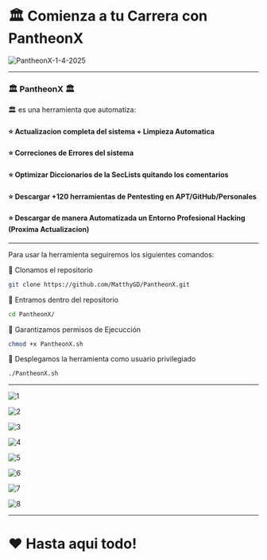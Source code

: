 # 🏛️ Comienza a tu Carrera con PantheonX

![PantheonX-1-4-2025](https://github.com/user-attachments/assets/aad3f954-5a54-46c7-95ef-8152f6f2ab77)

------------------------------------------------------------------------------------------------------------------------------------------------------------

### 🏛️ PantheonX 🏛️
🏛️ es una herramienta que automatiza:

#### ⭐ Actualizacion completa del sistema + Limpieza Automatica
#### ⭐ Correciones de Errores del sistema
#### ⭐ Optimizar Diccionarios de la SecLists quitando los comentarios
#### ⭐ Descargar +120 herramientas de Pentesting en APT/GitHub/Personales
#### ⭐ Descargar de manera Automatizada un Entorno Profesional Hacking (Proxima Actualizacion)

------------------------------------------------------------------------------------------------------------------------------------------------------------

Para usar la herramienta seguiremos los siguientes comandos:

🔴 Clonamos el repositorio

```bash
git clone https://github.com/MatthyGD/PantheonX.git
```

🔴 Entramos dentro del repositorio

```bash
cd PantheonX/
```

🔴 Garantizamos permisos de Ejecucción

```bash
chmod +x PantheonX.sh
```

🔴 Desplegamos la herramienta como usuario privilegiado

```bash
./PantheonX.sh
```

------------------------------------------------------------------------------------------------------------------------------------------------------------

![1](https://github.com/user-attachments/assets/b85b6d74-bd43-4f88-bafd-fdd76568e9b1)

![2](https://github.com/user-attachments/assets/39e2aaea-1202-4b01-ad00-f7b0fe037537)

![3](https://github.com/user-attachments/assets/094f748f-1c57-4b95-9140-0bd34a5f79f2)

![4](https://github.com/user-attachments/assets/7cb7c600-16b7-4293-b89e-540897055cd8)

![5](https://github.com/user-attachments/assets/b95b57fb-a8be-4dc9-b561-a9db28da09eb)

![6](https://github.com/user-attachments/assets/79ca1b71-9e77-447c-b97b-8e95303a58fa)

![7](https://github.com/user-attachments/assets/883a79cd-b784-4bc6-a149-3bf0ab50a878)

![8](https://github.com/user-attachments/assets/777999dd-8927-4b8f-a63d-b308bbccb584)

------------------------------------------------------------------------------------------------------------------------------------------------------------

# ❤️ Hasta aqui todo!
